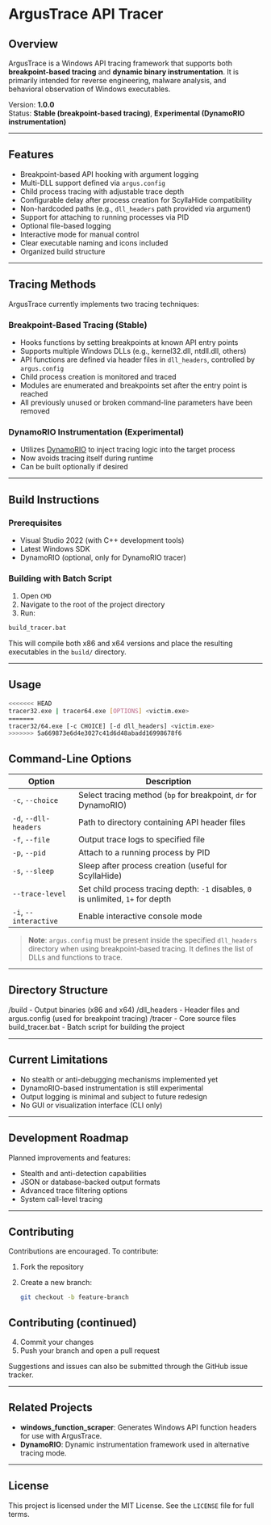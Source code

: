 # ArgusTrace API Tracer

## Overview

ArgusTrace is a Windows API tracing framework that supports both **breakpoint-based tracing** and **dynamic binary instrumentation**. It is primarily intended for reverse engineering, malware analysis, and behavioral observation of Windows executables.

Version: **1.0.0**  
Status: **Stable (breakpoint-based tracing)**, **Experimental (DynamoRIO instrumentation)**

---

## Features

- Breakpoint-based API hooking with argument logging
- Multi-DLL support defined via `argus.config`
- Child process tracing with adjustable trace depth
- Configurable delay after process creation for ScyllaHide compatibility
- Non-hardcoded paths (e.g., `dll_headers` path provided via argument)
- Support for attaching to running processes via PID
- Optional file-based logging
- Interactive mode for manual control
- Clear executable naming and icons included
- Organized build structure

---

## Tracing Methods

ArgusTrace currently implements two tracing techniques:

### Breakpoint-Based Tracing (Stable)

- Hooks functions by setting breakpoints at known API entry points  
- Supports multiple Windows DLLs (e.g., kernel32.dll, ntdll.dll, others)  
- API functions are defined via header files in `dll_headers`, controlled by `argus.config`  
- Child process creation is monitored and traced  
- Modules are enumerated and breakpoints set after the entry point is reached  
- All previously unused or broken command-line parameters have been removed  

### DynamoRIO Instrumentation (Experimental)

- Utilizes [DynamoRIO](https://dynamorio.org/) to inject tracing logic into the target process  
- Now avoids tracing itself during runtime  
- Can be built optionally if desired  

---

## Build Instructions

### Prerequisites

- Visual Studio 2022 (with C++ development tools)
- Latest Windows SDK
- DynamoRIO (optional, only for DynamoRIO tracer)

### Building with Batch Script

1. Open `CMD`
2. Navigate to the root of the project directory
3. Run:

```bat
build_tracer.bat
```
This will compile both x86 and x64 versions and place the resulting executables in the `build/` directory.

---

## Usage

```sh
<<<<<<< HEAD
tracer32.exe | tracer64.exe [OPTIONS] <victim.exe>
=======
tracer32/64.exe [-c CHOICE] [-d dll_headers] <victim.exe>
>>>>>>> 5a669873e6d4e3027c41d6d48abadd16998678f6
```

## Command-Line Options

| Option            | Description                                                                 |
|------------------|-----------------------------------------------------------------------------|
| `-c`, `--choice`  | Select tracing method (`bp` for breakpoint, `dr` for DynamoRIO)            |
| `-d`, `--dll-headers` | Path to directory containing API header files                         |
| `-f`, `--file`    | Output trace logs to specified file                                        |
| `-p`, `--pid`     | Attach to a running process by PID                                         |
| `-s`, `--sleep`   | Sleep after process creation (useful for ScyllaHide)                       |
| `--trace-level`   | Set child process tracing depth: `-1` disables, `0` is unlimited, `1+` for depth |
| `-i`, `--interactive` | Enable interactive console mode                                       |

> **Note**: `argus.config` must be present inside the specified `dll_headers` directory when using breakpoint-based tracing. It defines the list of DLLs and functions to trace.

---

## Directory Structure

/build - Output binaries (x86 and x64)
/dll_headers - Header files and argus.config (used for breakpoint tracing)
/tracer - Core source files
build_tracer.bat - Batch script for building the project


---

## Current Limitations

- No stealth or anti-debugging mechanisms implemented yet  
- DynamoRIO-based instrumentation is still experimental  
- Output logging is minimal and subject to future redesign  
- No GUI or visualization interface (CLI only)  

---

## Development Roadmap

Planned improvements and features:

- Stealth and anti-detection capabilities  
- JSON or database-backed output formats  
- Advanced trace filtering options  
- System call-level tracing  
---

## Contributing

Contributions are encouraged. To contribute:

1. Fork the repository  
2. Create a new branch:

   ```bash
   git checkout -b feature-branch

## Contributing (continued)

4. Commit your changes  
5. Push your branch and open a pull request  

Suggestions and issues can also be submitted through the GitHub issue tracker.

---

## Related Projects

- **windows_function_scraper**: Generates Windows API function headers for use with ArgusTrace.  
- **DynamoRIO**: Dynamic instrumentation framework used in alternative tracing mode.  

---

## License

This project is licensed under the MIT License. See the `LICENSE` file for full terms.

